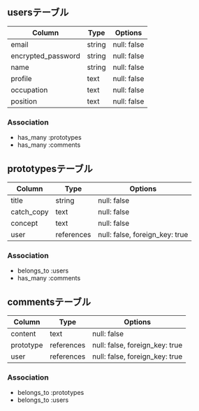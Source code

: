 ## usersテーブル

| Column             | Type   | Options     |
| -------------------| -------|-------------|
| email              | string | null: false |
| encrypted_password | string | null: false |
| name               | string | null: false |
| profile            | text   | null: false |
| occupation         | text   | null: false |
| position           | text   | null: false |

### Association
- has_many :prototypes
- has_many :comments

## prototypesテーブル

| Column             | Type       | Options                        |
| -------------------|------------|------------------------------- |
| title              | string     | null: false                    |
| catch_copy         | text       | null: false                    |
| concept            | text       | null: false                    |
| user               | references | null: false, foreign_key: true |

### Association
- belongs_to :users
- has_many :comments

## commentsテーブル

| Column             | Type       | Options                        |
| -------------------|------------|------------------------------- |
| content            | text       | null: false                    |
| prototype          | references | null: false, foreign_key: true |
| user               | references | null: false, foreign_key: true |

### Association
- belongs_to :prototypes
- belongs_to :users


